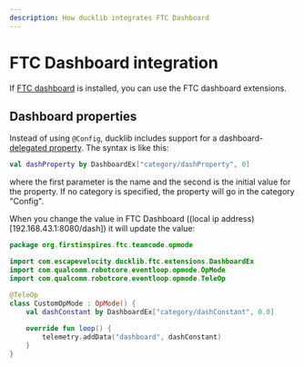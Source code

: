 ```yaml
---
description: How ducklib integrates FTC Dashboard
---
```


# FTC Dashboard integration

If [FTC dashboard](https://github.com/acmerobotics/ftc-dashboard) is installed,
you can use the FTC dashboard extensions.

## Dashboard properties

Instead of using `@Config`, 
ducklib includes support for a dashboard-[delegated property](https://kotlinlang.org/docs/delegated-properties.html).
The syntax is like this:

```kotlin
val dashProperty by DashboardEx["category/dashProperty", 0]
```

where the first parameter is the name and the second is the initial value for the property.
If no category is specified,
the property will go in the category "Config".

When you change the value in FTC Dashboard ((local ip address)[192.168.43.1:8080/dash])
it will update the value:

```kotlin
package org.firstinspires.ftc.teamcode.opmode

import com.escapevelocity.ducklib.ftc.extensions.DashboardEx
import com.qualcomm.robotcore.eventloop.opmode.OpMode
import com.qualcomm.robotcore.eventloop.opmode.TeleOp

@TeleOp
class CustomOpMode : OpMode() {
    val dashConstant by DashboardEx["category/dashConstant", 0.0]
    
    override fun loop() {
        telemetry.addData("dashboard", dashConstant)
    }
}
```
